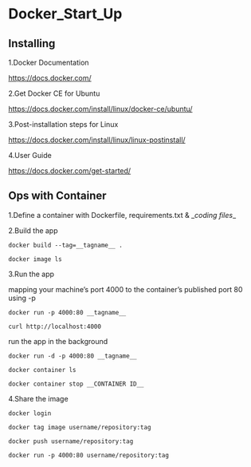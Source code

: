 # Docker_Start_Up

## Installing

1.Docker Documentation

  https://docs.docker.com/

2.Get Docker CE for Ubuntu

  https://docs.docker.com/install/linux/docker-ce/ubuntu/

3.Post-installation steps for Linux

  https://docs.docker.com/install/linux/linux-postinstall/ 

4.User Guide 

  https://docs.docker.com/get-started/
  

## Ops with Container

1.Define a container with Dockerfile, requirements.txt & \__coding files__

2.Build the app
    
    docker build --tag=__tagname__ .
    
    docker image ls
    
3.Run the app

  mapping your machine’s port 4000 to the container’s published port 80 using -p

    docker run -p 4000:80 __tagname__
    
    curl http://localhost:4000
    
  run the app in the background
    
    docker run -d -p 4000:80 __tagname__
    
    docker container ls
    
    docker container stop __CONTAINER ID__
    
 4.Share the image
 
    docker login
    
    docker tag image username/repository:tag
    
    docker push username/repository:tag
    
    docker run -p 4000:80 username/repository:tag
 
    
